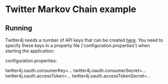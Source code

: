 # Twitter Markov Chain example

## Running

Twitter4j needs a number of API keys that can be created [here](https://dev.twitter.com/apps). You need to specify these
keys in a property file ('configuration.properties') when starting the application:

configuration.properties:

twitter4j.oauth.consumerKey=...
twitter4j.oauth.consumerSecret=...
twitter4j.oauth.accessToken=...
twitter4j.oauth.accessTokenSecret=...

